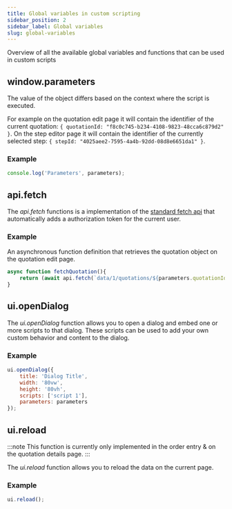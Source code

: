 ```yaml
---
title: Global variables in custom scripting
sidebar_position: 2
sidebar_label: Global variables
slug: global-variables
---
```


Overview of all the available global variables and functions that can be used in custom scripts

## window.parameters
The value of the object differs based on the context where the script is executed. 

For example on the quotation edit page it will contain the identifier of the current quotation: `{ quotationId: "f8c0c745-b234-4108-9823-48cca6c879d2" }`.  On the step editor page it will contain the identifier of the currently selected step: `{ stepId: "4025aee2-7595-4a4b-92dd-08d8e6651da1" }`.

### Example
``` js
console.log('Parameters', parameters); 
```

## api.fetch
The *api.fetch* functions is a implementation of the [standard fetch api](https://developer.mozilla.org/en-US/docs/Web/API/Fetch_API/Using_Fetch) that automatically adds a authorization token for the current user.

### Example
An asynchronous function definition that retrieves the quotation object on the quotation edit page.
``` js
async function fetchQuotation(){
    return (await api.fetch(`data/1/quotations/${parameters.quotationId}`)).body;
}
```

## ui.openDialog
The *ui.openDialog* function allows you to open a dialog and embed one or more scripts to that dialog. These scripts can be used to add your own custom behavior and content to the dialog.

### Example
``` js
ui.openDialog({
    title: 'Dialog Title',
    width: '80vw',
    height: '80vh',
    scripts: ['script 1'],
    parameters: parameters
});
```
## ui.reload
:::note
This function is currently only implemented in the order entry & on the
quotation details page.
:::

The *ui.reload* function allows you to reload the data on the current page.

### Example
```js
ui.reload();
```

